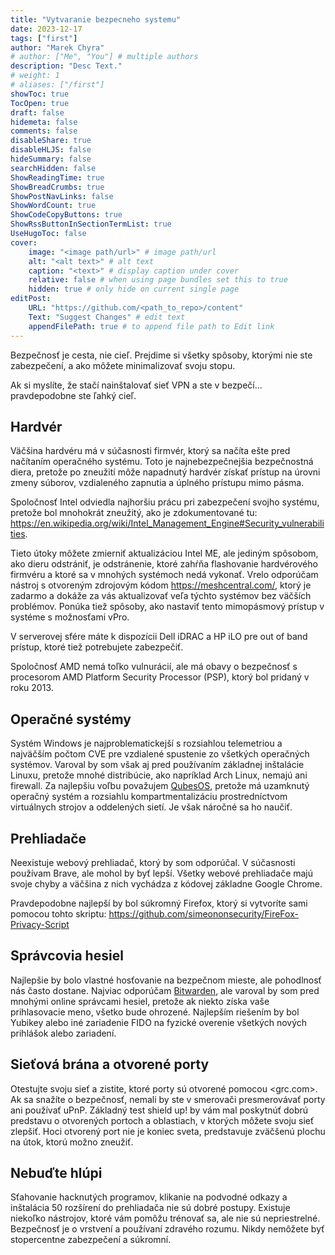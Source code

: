 ```yaml
---
title: "Vytvaranie bezpecneho systemu"
date: 2023-12-17
tags: ["first"]
author: "Marek Chyra"
# author: ["Me", "You"] # multiple authors
description: "Desc Text."
# weight: 1
# aliases: ["/first"]
showToc: true
TocOpen: true
draft: false
hidemeta: false
comments: false
disableShare: true
disableHLJS: false
hideSummary: false
searchHidden: false
ShowReadingTime: true
ShowBreadCrumbs: true
ShowPostNavLinks: false
ShowWordCount: true
ShowCodeCopyButtons: true
ShowRssButtonInSectionTermList: true
UseHugoToc: false
cover:
    image: "<image path/url>" # image path/url
    alt: "<alt text>" # alt text
    caption: "<text>" # display caption under cover
    relative: false # when using page bundles set this to true
    hidden: true # only hide on current single page
editPost:
    URL: "https://github.com/<path_to_repo>/content"
    Text: "Suggest Changes" # edit text
    appendFilePath: true # to append file path to Edit link
---
```


Bezpečnosť je cesta, nie cieľ. Prejdime si všetky spôsoby, ktorými nie ste zabezpečení, a ako môžete minimalizovať svoju stopu.
<!--more-->
Ak si myslíte, že stačí nainštalovať sieť VPN a ste v bezpečí... pravdepodobne ste ľahký cieľ.

## Hardvér

Väčšina hardvéru má v súčasnosti firmvér, ktorý sa načíta ešte pred načítaním operačného systému. Toto je najnebezpečnejšia bezpečnostná diera, pretože po zneužití môže napadnutý hardvér získať prístup na úrovni zmeny súborov, vzdialeného zapnutia a úplného prístupu mimo pásma. 

Spoločnosť Intel odviedla najhoršiu prácu pri zabezpečení svojho systému, pretože bol mnohokrát zneužitý, ako je zdokumentované tu: <https://en.wikipedia.org/wiki/Intel_Management_Engine#Security_vulnerabilities>.

Tieto útoky môžete zmierniť aktualizáciou Intel ME, ale jediným spôsobom, ako dieru odstrániť, je odstránenie, ktoré zahŕňa flashovanie hardvérového firmvéru a ktoré sa v mnohých systémoch nedá vykonať. Vrelo odporúčam nástroj s otvoreným zdrojovým kódom <https://meshcentral.com/>, ktorý je zadarmo a dokáže za vás aktualizovať veľa týchto systémov bez väčších problémov. Ponúka tiež spôsoby, ako nastaviť tento mimopásmový prístup v systéme s možnosťami vPro. 

V serverovej sfére máte k dispozícii Dell iDRAC a HP iLO pre out of band prístup, ktoré tiež potrebujete zabezpečiť.

Spoločnosť AMD nemá toľko vulnurácií, ale má obavy o bezpečnosť s procesorom AMD Platform Security Processor (PSP), ktorý bol pridaný v roku 2013.

## Operačné systémy

Systém Windows je najproblematickejší s rozsiahlou telemetriou a najväčším počtom CVE pre vzdialené spustenie zo všetkých operačných systémov. Varoval by som však aj pred používaním základnej inštalácie Linuxu, pretože mnohé distribúcie, ako napríklad Arch Linux, nemajú ani firewall. Za najlepšiu voľbu považujem [QubesOS](https://www.qubes-os.org/), pretože má uzamknutý operačný systém a rozsiahlu kompartmentalizáciu prostredníctvom virtuálnych strojov a oddelených sietí. Je však náročné sa ho naučiť. 

## Prehliadače

Neexistuje webový prehliadač, ktorý by som odporúčal. V súčasnosti používam Brave, ale mohol by byť lepší. Všetky webové prehliadače majú svoje chyby a väčšina z nich vychádza z kódovej základne Google Chrome. 

Pravdepodobne najlepší by bol súkromný Firefox, ktorý si vytvoríte sami pomocou tohto skriptu: <https://github.com/simeononsecurity/FireFox-Privacy-Script>

## Správcovia hesiel

Najlepšie by bolo vlastné hosťovanie na bezpečnom mieste, ale pohodlnosť nás často dostane. Najviac odporúčam [Bitwarden](https://bitwarden.com/), ale varoval by som pred mnohými online správcami hesiel, pretože ak niekto získa vaše prihlasovacie meno, všetko bude ohrozené. Najlepším riešením by bol Yubikey alebo iné zariadenie FIDO na fyzické overenie všetkých nových prihlášok alebo zariadení.

## Sieťová brána a otvorené porty


Otestujte svoju sieť a zistite, ktoré porty sú otvorené pomocou <grc.com>. Ak sa snažíte o bezpečnosť, nemali by ste v smerovači presmerovávať porty ani používať uPnP. Základný test shield up! by vám mal poskytnúť dobrú predstavu o otvorených portoch a oblastiach, v ktorých môžete svoju sieť zlepšiť. Hoci otvorený port nie je koniec sveta, predstavuje zväčšenú plochu na útok, ktorú možno zneužiť. 


## Nebuďte hlúpi


Sťahovanie hacknutých programov, klikanie na podvodné odkazy a inštalácia 50 rozšírení do prehliadača nie sú dobré postupy. Existuje niekoľko nástrojov, ktoré vám pomôžu trénovať sa, ale nie sú nepriestrelné. Bezpečnosť je o vrstvení a používaní zdravého rozumu. Nikdy nemôžete byť stopercentne zabezpečení a súkromní.
